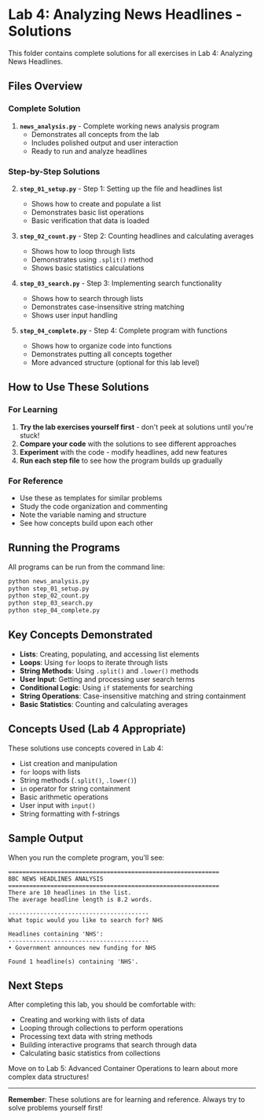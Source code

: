 # Lab 4: Analyzing News Headlines - Solutions

This folder contains complete solutions for all exercises in Lab 4: Analyzing News Headlines.

## Files Overview

### Complete Solution

1. **`news_analysis.py`** - Complete working news analysis program
   - Demonstrates all concepts from the lab
   - Includes polished output and user interaction
   - Ready to run and analyze headlines

### Step-by-Step Solutions

2. **`step_01_setup.py`** - Step 1: Setting up the file and headlines list
   - Shows how to create and populate a list
   - Demonstrates basic list operations
   - Basic verification that data is loaded

3. **`step_02_count.py`** - Step 2: Counting headlines and calculating averages
   - Shows how to loop through lists
   - Demonstrates using `.split()` method
   - Shows basic statistics calculations

4. **`step_03_search.py`** - Step 3: Implementing search functionality
   - Shows how to search through lists
   - Demonstrates case-insensitive string matching
   - Shows user input handling

5. **`step_04_complete.py`** - Step 4: Complete program with functions
   - Shows how to organize code into functions
   - Demonstrates putting all concepts together
   - More advanced structure (optional for this lab level)

## How to Use These Solutions

### For Learning
1. **Try the lab exercises yourself first** - don't peek at solutions until you're stuck!
2. **Compare your code** with the solutions to see different approaches
3. **Experiment** with the code - modify headlines, add new features
4. **Run each step file** to see how the program builds up gradually

### For Reference
- Use these as templates for similar problems
- Study the code organization and commenting
- Note the variable naming and structure
- See how concepts build upon each other

## Running the Programs

All programs can be run from the command line:

```bash
python news_analysis.py
python step_01_setup.py
python step_02_count.py
python step_03_search.py
python step_04_complete.py
```

## Key Concepts Demonstrated

- **Lists**: Creating, populating, and accessing list elements
- **Loops**: Using `for` loops to iterate through lists
- **String Methods**: Using `.split()` and `.lower()` methods
- **User Input**: Getting and processing user search terms
- **Conditional Logic**: Using `if` statements for searching
- **String Operations**: Case-insensitive matching and string containment
- **Basic Statistics**: Counting and calculating averages

## Concepts Used (Lab 4 Appropriate)

These solutions use concepts covered in Lab 4:
- List creation and manipulation
- `for` loops with lists
- String methods (`.split()`, `.lower()`)
- `in` operator for string containment
- Basic arithmetic operations
- User input with `input()`
- String formatting with f-strings

## Sample Output

When you run the complete program, you'll see:

```
============================================================
BBC NEWS HEADLINES ANALYSIS
============================================================
There are 10 headlines in the list.
The average headline length is 8.2 words.

----------------------------------------
What topic would you like to search for? NHS

Headlines containing 'NHS':
----------------------------------------
• Government announces new funding for NHS

Found 1 headline(s) containing 'NHS'.
```

## Next Steps

After completing this lab, you should be comfortable with:
- Creating and working with lists of data
- Looping through collections to perform operations
- Processing text data with string methods
- Building interactive programs that search through data
- Calculating basic statistics from collections

Move on to Lab 5: Advanced Container Operations to learn about more complex data structures!

---

**Remember**: These solutions are for learning and reference. Always try to solve problems yourself first!
